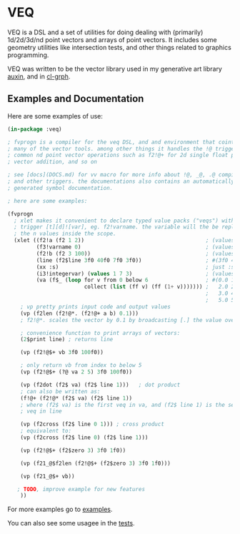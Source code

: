 # VEQ

VEQ is a DSL and a set of utilities for doing dealing with (primarily)
1d/2d/3d/nd point vectors and  arrays of point vectors. It includes some
geometry utilities like intersection tests, and other things related to
graphics programming.

VEQ was written to be the vector library used in my generative art library
[auxin](https://github.com/inconvergent/auxin), and in
[cl-grph](https://github.com/inconvergent/cl-grph).

## Examples and Documentation

Here are some examples of use:

```lisp
(in-package :veq)

; fvprogn is a compiler for the veq DSL, and and environment that cointains
; many of the vector tools. among other things it handles the !@ triggers for
; common nd point vector operations such as f2!@+ for 2d single float point
; vector addition, and so on

; see [docs](DOCS.md) for vv macro for more info about !@, _@, .@ compiler
; and other triggers. the documentations also contains an automatically
; generated symbol documentation.

; here are some examples:

(fvprogn
  ; xlet makes it convenient to declare typed value packs ("veqs") with the
  ; trigger [t][d]![var], eg. f2!varname. the variable will the be replaced by
  ; the n values inside the scope.
  (xlet ((f2!a (f2 1 2))                                      ; (values 1f0 2f0)
         (f3!varname 0)                                       ; (values 0.0 0.0 0.0)
         (f2!b (f2 3 100))                                    ; (values 3f0 100f0)
         (line (f2$line 3f0 40f0 7f0 3f0))                    ; #(3f0 40f0 7f0 3f0)
         (xx :s)                                              ; just :s, as you expect
         (i3!integervar) (values 1 7 3)                       ; (values 1 7 3)
         (va (f$_ (loop for v from 0 below 6                  ; #(0.0 1.0 1.0
                        collect (list (ff v) (ff (1+ v))))))) ;   2.0 2.0 3.0
                                                              ;   3.0 4.0 4.0
                                                              ;   5.0 5.0 6.0)
    ; vp pretty prints input code and output values
    (vp (f2len (f2!@*. (f2!@+ a b) 0.1)))
    ; f2!@*. scales the vector by 0.1 by broadcasting [.] the value over the veq

    ; convenience function to print arrays of vectors:
    (2$print line) ; returns line

    (vp (f2!@$+ vb 3f0 100f0))

    ; only return vb from index to below 5
    (vp (f2!@$+ (?@ va 2 5) 3f0 100f0))

    (vp (f2dot (f2$ va) (f2$ line 1)))   ; dot product
    ; can also be written as:
    (f!@+ (f2!@* (f2$ va) (f2$ line 1))
    ; where (f2$ va) is the first veq in va, and (f2$ line 1) is the second
    ; veq in line

    (vp (f2cross (f2$ line 0 1))) ; cross product
    ; equivalent to:
    (vp (f2cross (f2$ line 0) (f2$ line 1)))

    (vp (f2!@$+ (f2$zero 3) 3f0 1f0))

    (vp (f21_@$f2len (f2!@$+ (f2$zero 3) 3f0 1f0)))

    (vp (f21_@$+ vb))

   ; TODO, improve example for new features
    ))
```

For more examples go to [examples](examples/ex.lisp).

You can also see some usagee in the [tests](test/veq.lisp).
